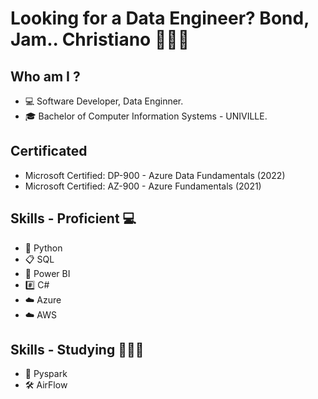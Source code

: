 # <p align="left"> Looking for a Data Engineer? Bond, Jam.. Christiano 👨🏻‍💻 </p> 

## Who am I ?
- 💻 Software Developer, Data Enginner. 
- 🎓 Bachelor of Computer Information Systems - UNIVILLE.


## Certificated
- Microsoft Certified: DP-900 - Azure Data Fundamentals (2022)
- Microsoft Certified: AZ-900 - Azure Fundamentals (2021)

## Skills - Proficient 💻
- 🐍 Python  
- 📋 SQL 
- 🧮 Power BI 
- #️⃣ C#
- ☁️ Azure 
- ☁️ AWS

## Skills - Studying 👨🏻‍🎓
- 🎇 Pyspark
- 🛠️ AirFlow
